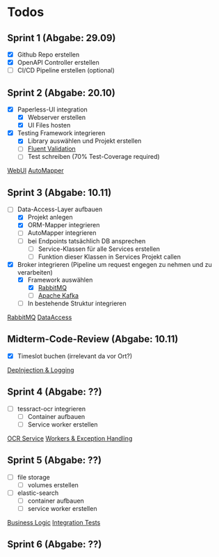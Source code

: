 # Todos

## Sprint 1 (Abgabe: 29.09)

- [X] Github Repo erstellen
- [X] OpenAPI Controller erstellen
- [ ] CI/CD Pipeline erstellen (optional)

## Sprint 2 (Abgabe: 20.10)

- [X] Paperless-UI integration
  - [X] Webserver erstellen
  - [X] UI Files hosten
- [x] Testing Framework integrieren
  - [x] Library auswählen und Projekt erstellen
  - [ ] [Fluent Validation](https://moodle.technikum-wien.at/mod/resource/view.php?id=1487014)
  - [ ] Test schreiben (70% Test-Coverage required)

[WebUI](https://moodle.technikum-wien.at/mod/page/view.php?id=1487009)
[AutoMapper](https://moodle.technikum-wien.at/mod/lesson/view.php?id=1486994)

## Sprint 3 (Abgabe: 10.11)

- [ ] Data-Access-Layer aufbauen
  - [x] Projekt anlegen
  - [x] ORM-Mapper integrieren
  - [ ] AutoMapper integrieren
  - [ ] bei Endpoints tatsächlich DB ansprechen
    - [ ] Service-Klassen für alle Services erstellen
    - [ ] Funktion dieser Klassen in Services Projekt callen
- [x] Broker integrieren (Pipeline um request engegen zu nehmen und zu verarbeiten)
  - [x] Framework auswählen
    - [x] [RabbitMQ](https://www.rabbitmq.com/)
    - [ ] [Apache Kafka](https://developer.confluent.io/)
  - [ ] In bestehende Struktur integrieren

[RabbitMQ](https://moodle.technikum-wien.at/mod/lesson/view.php?id=1487054)
[DataAccess](https://moodle.technikum-wien.at/mod/lesson/view.php?id=1487042)

## Midterm-Code-Review (Abgabe: 10.11)

- [X] Timeslot buchen (irrelevant da vor Ort?)

[DepInjection & Logging](https://moodle.technikum-wien.at/mod/lesson/view.php?id=1487064)


## Sprint 4 (Abgabe: ??)

- [ ] tessract-ocr integrieren
  - [ ] Container aufbauen
  - [ ] Service worker erstellen

[OCR Service](https://moodle.technikum-wien.at/mod/lesson/view.php?id=1487076)
[Workers & Exception Handling](https://moodle.technikum-wien.at/mod/lesson/view.php?id=1487090)

## Sprint 5 (Abgabe: ??)

- [ ] file storage
  - [ ] volumes erstellen
- [ ] elastic-search
  - [ ] container aufbauen
  - [ ] service worker erstellen

[Business Logic](https://moodle.technikum-wien.at/mod/lesson/view.php?id=1487102)
[Integration Tests](https://moodle.technikum-wien.at/mod/lesson/view.php?id=1487111)

## Sprint 6 (Abgabe: ??)
